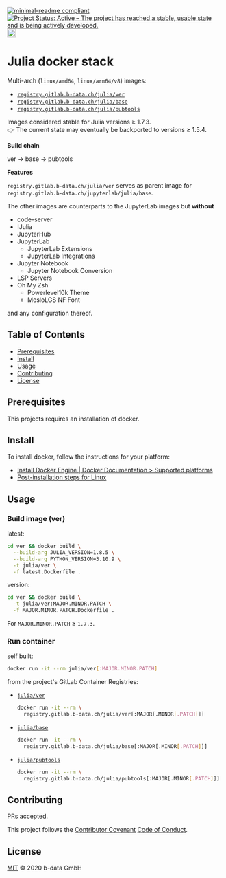 [![minimal-readme compliant](https://img.shields.io/badge/readme%20style-minimal-brightgreen.svg)](https://github.com/RichardLitt/standard-readme/blob/master/example-readmes/minimal-readme.md) [![Project Status: Active – The project has reached a stable, usable state and is being actively developed.](https://www.repostatus.org/badges/latest/active.svg)](https://www.repostatus.org/#active) <a href="https://liberapay.com/benz0li/donate"><img src="https://liberapay.com/assets/widgets/donate.svg" alt="Donate using Liberapay" height="20"></a>

# Julia docker stack

Multi-arch (`linux/amd64`, `linux/arm64/v8`) images:

* [`registry.gitlab.b-data.ch/julia/ver`](https://gitlab.b-data.ch/julia/ver/container_registry)
* [`registry.gitlab.b-data.ch/julia/base`](https://gitlab.b-data.ch/julia/base/container_registry)
* [`registry.gitlab.b-data.ch/julia/pubtools`](https://gitlab.b-data.ch/julia/pubtools/container_registry)

Images considered stable for Julia versions ≥ 1.7.3.  
:point_right: The current state may eventually be backported to versions ≥
1.5.4.

**Build chain**

ver → base → pubtools

**Features**

`registry.gitlab.b-data.ch/julia/ver` serves as parent image for
`registry.gitlab.b-data.ch/jupyterlab/julia/base`.

The other images are counterparts to the JupyterLab images but **without**

* code-server
* IJulia
* JupyterHub
* JupyterLab
  * JupyterLab Extensions
  * JupyterLab Integrations
* Jupyter Notebook
  * Jupyter Notebook Conversion
* LSP Servers
* Oh My Zsh
  * Powerlevel10k Theme
  * MesloLGS NF Font

and any configuration thereof.

## Table of Contents

* [Prerequisites](#prerequisites)
* [Install](#install)
* [Usage](#usage)
* [Contributing](#contributing)
* [License](#license)

## Prerequisites

This projects requires an installation of docker.

## Install

To install docker, follow the instructions for your platform:

* [Install Docker Engine | Docker Documentation > Supported platforms](https://docs.docker.com/engine/install/#supported-platforms)
* [Post-installation steps for Linux](https://docs.docker.com/engine/install/linux-postinstall/)

## Usage

### Build image (ver)

latest:

```bash
cd ver && docker build \
  --build-arg JULIA_VERSION=1.8.5 \
  --build-arg PYTHON_VERSION=3.10.9 \
  -t julia/ver \
  -f latest.Dockerfile .
```

version:

```bash
cd ver && docker build \
  -t julia/ver:MAJOR.MINOR.PATCH \
  -f MAJOR.MINOR.PATCH.Dockerfile .
```

For `MAJOR.MINOR.PATCH` ≥ `1.7.3`.

### Run container

self built:

```bash
docker run -it --rm julia/ver[:MAJOR.MINOR.PATCH]
```

from the project's GitLab Container Registries:

* [`julia/ver`](https://gitlab.b-data.ch/julia/ver/container_registry)  
  ```bash
  docker run -it --rm \
    registry.gitlab.b-data.ch/julia/ver[:MAJOR[.MINOR[.PATCH]]]
  ```
* [`julia/base`](https://gitlab.b-data.ch/julia/base/container_registry)  
  ```bash
  docker run -it --rm \
    registry.gitlab.b-data.ch/julia/base[:MAJOR[.MINOR[.PATCH]]]
  ```
* [`julia/pubtools`](https://gitlab.b-data.ch/julia/pubtools/container_registry)
  ```bash
  docker run -it --rm \
    registry.gitlab.b-data.ch/julia/pubtools[:MAJOR[.MINOR[.PATCH]]]
  ```

## Contributing

PRs accepted.

This project follows the
[Contributor Covenant](https://www.contributor-covenant.org)
[Code of Conduct](CODE_OF_CONDUCT.md).

## License

[MIT](LICENSE) © 2020 b-data GmbH
